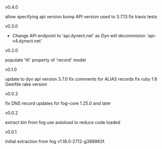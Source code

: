v0.4.0

allow specifying api version
bump API version used to 3.7.13
fix travis tests

v0.3.0

-   Change API endpoint to 'api.dynect.net' as Dyn will decommision
'api-v4.dynect.net'

v0.2.0

populate 'ttl' property of 'record' model

v0.1.0

update to dyn api version 3.7.0
fix comments for ALIAS records
fix ruby 1.8 Gemfile rake version

v0.0.3

fix DNS record updates for fog-core 1.25.0 and later

v0.0.2

extract bin from fog
use autoload to reduce code loaded

v0.0.1

Initial extraction from fog v1.18.0-2712-g388983f.
